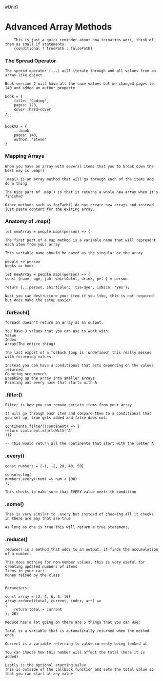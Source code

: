 #Unit1

# Advanced Array Methods
~~~~~~~~~~~~~~~~~~~~~~~~~~~~~~~~~~~~~~~~~~~~~~~~~~~~~~~~~~~~~~~~~~~~~~~~~~
    This is just a quick reminder about how ternaties work, think of them as small if statements.
    {conditional ? truePath : falsePath}
~~~~~~~~~~~~~~~~~~~~~~~~~~~~~~~~~~~~~~~~~~~~~~~~~~~~~~~~~~~~~~~~~~~~~~~~~~

### The Spread Operator
~~~~~~~~~~~~~~~~~~~~~~~~~~~~~~~~~~~~~~~~~~~~~~~~~~~~~~~~~~~~~~~~~~~~~~~~~~
The spread operator (...) will iterate through and all values from an array-like object

Book version 2 will have all the same values but we changed pages to 140 and added an author property

book = {
	title: 'Coding',
	pages: 123,
	cover 'hard-cover'
}
```

bookV2 = {
	...book,
	pages: 140,
	author: 'Steve'
}
~~~~~~~~~~~~~~~~~~~~~~~~~~~~~~~~~~~~~~~~~~~~~~~~~~~~~~~~~~~~~~~~~~~~~~~~~~

### Mapping Arrays
~~~~~~~~~~~~~~~~~~~~~~~~~~~~~~~~~~~~~~~~~~~~~~~~~~~~~~~~~~~~~~~~~~~~~~~~~~
When you have an array with several items that you to break down the best way is .map()

.map() is an array method that will go through each of the items and do a thing

The nice part of .map() is that it returns a whole new array when it's finished
 
Other methods such as forEach() do not create new arrays and instead just paste content for the exiting array.
~~~~~~~~~~~~~~~~~~~~~~~~~~~~~~~~~~~~~~~~~~~~~~~~~~~~~~~~~~~~~~~~~~~~~~~~~~

### Anatomy of .map()
~~~~~~~~~~~~~~~~~~~~~~~~~~~~~~~~~~~~~~~~~~~~~~~~~~~~~~~~~~~~~~~~~~~~~~~~~~
let newArray = people.map((person) => {

The first part of a map method is a variable name that will represent each item from your array

This variable name should be named as the singular or the array 

people => person
books => book

let newArray = people.map((person) => {
const {name, age, job, shirtColot, drink, pet } = person

return {...person, shirtColor: 'tie-dye', isNice: 'yes'};

Next you can destructure your item if you like, this is not required but does make the setup easier.
~~~~~~~~~~~~~~~~~~~~~~~~~~~~~~~~~~~~~~~~~~~~~~~~~~~~~~~~~~~~~~~~~~~~~~~~~~

### .forEach()
~~~~~~~~~~~~~~~~~~~~~~~~~~~~~~~~~~~~~~~~~~~~~~~~~~~~~~~~~~~~~~~~~~~~~~~~~~
forEach doesn't return an array as an output.

You have 3 values that you can use to work with:
Value
Index
Array(The entire thing)

The last export of a forEach loop is 'undefined' this really messes with returning values.

Instead you can have a conditional that acts depending on the values returned.
Counting occurences
Breaking up the array into smaller arrays
Printing out every name that starts with A

~~~~~~~~~~~~~~~~~~~~~~~~~~~~~~~~~~~~~~~~~~~~~~~~~~~~~~~~~~~~~~~~~~~~~~~~~~

### .filter()
~~~~~~~~~~~~~~~~~~~~~~~~~~~~~~~~~~~~~~~~~~~~~~~~~~~~~~~~~~~~~~~~~~~~~~~~~~
Filter is how you can remove certain items from your array

It will go through each item and compare them to a conditional that you set up, true gets added and false does not.

continents.filter((continent) => {
return continent.startsWith('A'
)})

-- This would return all the continents that start with the letter A
~~~~~~~~~~~~~~~~~~~~~~~~~~~~~~~~~~~~~~~~~~~~~~~~~~~~~~~~~~~~~~~~~~~~~~~~~~

### .every()
~~~~~~~~~~~~~~~~~~~~~~~~~~~~~~~~~~~~~~~~~~~~~~~~~~~~~~~~~~~~~~~~~~~~~~~~~~
const numbers = [-1, -2, 20, 40, 50]

console.log(
numbers.every((num) => num < 100)
);

This checks to make sure that EVERY value meets th condition
~~~~~~~~~~~~~~~~~~~~~~~~~~~~~~~~~~~~~~~~~~~~~~~~~~~~~~~~~~~~~~~~~~~~~~~~~~

### .some()
~~~~~~~~~~~~~~~~~~~~~~~~~~~~~~~~~~~~~~~~~~~~~~~~~~~~~~~~~~~~~~~~~~~~~~~~~~
This is very similar to .every but instead of checking all it checks in there are any that are true

As long as one is true this will return a true statement.
~~~~~~~~~~~~~~~~~~~~~~~~~~~~~~~~~~~~~~~~~~~~~~~~~~~~~~~~~~~~~~~~~~~~~~~~~~

### .reduce()
~~~~~~~~~~~~~~~~~~~~~~~~~~~~~~~~~~~~~~~~~~~~~~~~~~~~~~~~~~~~~~~~~~~~~~~~~~
reduce() is a method that adds to an output, it finds the accumulation of a number.

This does nothing for non-number values, this is very useful for creating updated numbers of items 
Items in your cart
Money raised by the class


Parameters:

const array = [2, 4, 6, 8, 10]
array.reduce((total, current, index, arr) =>
{
	return total + current
}, 20)

Reduce has a lot going on there are 5 things that you can use:

Total is a variable that is automatically returned when the method ends.

Current is a variable referring to value currenty being looked at

You can choose how this number will affect the total (here it is added)

Lastly is the optional starting value
This is outside of the callback function and sets the total value so that you can start at any value
~~~~~~~~~~~~~~~~~~~~~~~~~~~~~~~~~~~~~~~~~~~~~~~~~~~~~~~~~~~~~~~~~~~~~~~~~~

